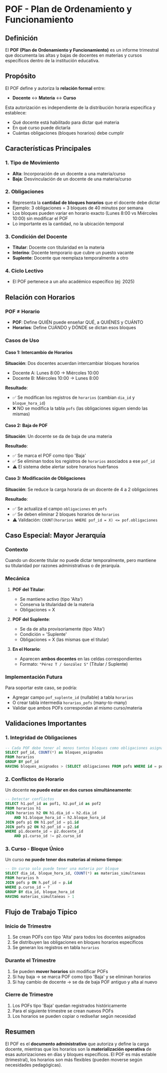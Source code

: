 # POF - Plan de Ordenamiento y Funcionamiento

## Definición

El **POF (Plan de Ordenamiento y Funcionamiento)** es un informe trimestral que documenta las altas y bajas de docentes en materias y cursos específicos dentro de la institución educativa.

## Propósito

El POF define y autoriza la **relación formal** entre:
- **Docente** ↔ **Materia** ↔ **Curso**

Esta autorización es independiente de la distribución horaria específica y establece:
- Qué docente está habilitado para dictar qué materia
- En qué curso puede dictarla
- Cuántas obligaciones (bloques horarios) debe cumplir

## Características Principales

### 1. Tipo de Movimiento
- **Alta**: Incorporación de un docente a una materia/curso
- **Baja**: Desvinculación de un docente de una materia/curso

### 2. Obligaciones
- Representa la **cantidad de bloques horarios** que el docente debe dictar
- Ejemplo: 3 obligaciones = 3 bloques de 40 minutos por semana
- Los bloques pueden variar en horario exacto (Lunes 8:00 vs Miércoles 10:00) sin modificar el POF
- Lo importante es la cantidad, no la ubicación temporal

### 3. Condición del Docente
- **Titular**: Docente con titularidad en la materia
- **Interino**: Docente temporario que cubre un puesto vacante
- **Suplente**: Docente que reemplaza temporalmente a otro

### 4. Ciclo Lectivo
- El POF pertenece a un año académico específico (ej: 2025)

## Relación con Horarios

### POF ≠ Horario
- **POF**: Define QUIÉN puede enseñar QUÉ, a QUIÉNES y CUÁNTO
- **Horarios**: Define CUÁNDO y DÓNDE se dictan esos bloques

### Casos de Uso

#### Caso 1: Intercambio de Horarios
**Situación**: Dos docentes acuerdan intercambiar bloques horarios
- Docente A: Lunes 8:00 → Miércoles 10:00
- Docente B: Miércoles 10:00 → Lunes 8:00

**Resultado**:
- ✅ Se modifican los registros de `horarios` (cambian `dia_id` y `bloque_hora_id`)
- ❌ NO se modifica la tabla `pofs` (las obligaciones siguen siendo las mismas)

#### Caso 2: Baja de POF
**Situación**: Un docente se da de baja de una materia

**Resultado**:
- ✅ Se marca el POF como tipo 'Baja'
- ✅ Se eliminan todos los registros de `horarios` asociados a ese `pof_id`
- ⚠️ El sistema debe alertar sobre horarios huérfanos

#### Caso 3: Modificación de Obligaciones
**Situación**: Se reduce la carga horaria de un docente de 4 a 2 obligaciones

**Resultado**:
- ✅ Se actualiza el campo `obligaciones` en `pofs`
- ✅ Se deben eliminar 2 bloques horarios de `horarios`
- ⚠️ Validación: `COUNT(horarios WHERE pof_id = X) <= pof.obligaciones`

## Caso Especial: Mayor Jerarquía

### Contexto
Cuando un docente titular no puede dictar temporalmente, pero mantiene su titularidad por razones administrativas o de jerarquía.

### Mecánica
1. **POF del Titular**:
   - Se mantiene activo (tipo 'Alta')
   - Conserva la titularidad de la materia
   - Obligaciones = X

2. **POF del Suplente**:
   - Se da de alta provisoriamente (tipo 'Alta')
   - Condición = 'Suplente'
   - Obligaciones = X (las mismas que el titular)

3. **En el Horario**:
   - Aparecen **ambos docentes** en las celdas correspondientes
   - Formato: `"Pérez T / González S"` (Titular / Suplente)

### Implementación Futura
Para soportar este caso, se podría:
- Agregar campo `pof_suplente_id` (nullable) a tabla `horarios`
- O crear tabla intermedia `horarios_pofs` (many-to-many)
- Validar que ambos POFs correspondan al mismo curso/materia

## Validaciones Importantes

### 1. Integridad de Obligaciones
```sql
-- Cada POF debe tener al menos tantos bloques como obligaciones asignadas
SELECT pof_id, COUNT(*) as bloques_asignados
FROM horarios
GROUP BY pof_id
HAVING bloques_asignados > (SELECT obligaciones FROM pofs WHERE id = pof_id)
```

### 2. Conflictos de Horario
Un docente **no puede estar en dos cursos simultáneamente**:
```sql
-- Detectar conflictos
SELECT h1.pof_id as pof1, h2.pof_id as pof2
FROM horarios h1
JOIN horarios h2 ON h1.dia_id = h2.dia_id
    AND h1.bloque_hora_id = h2.bloque_hora_id
JOIN pofs p1 ON h1.pof_id = p1.id
JOIN pofs p2 ON h2.pof_id = p2.id
WHERE p1.docente_id = p2.docente_id
    AND p1.curso_id != p2.curso_id
```

### 3. Curso - Bloque Único
Un curso **no puede tener dos materias al mismo tiempo**:
```sql
-- Un curso solo puede tener una materia por bloque
SELECT dia_id, bloque_hora_id, COUNT(*) as materias_simultaneas
FROM horarios h
JOIN pofs p ON h.pof_id = p.id
WHERE p.curso_id = ?
GROUP BY dia_id, bloque_hora_id
HAVING materias_simultaneas > 1
```

## Flujo de Trabajo Típico

### Inicio de Trimestre
1. Se crean POFs con tipo 'Alta' para todos los docentes asignados
2. Se distribuyen las obligaciones en bloques horarios específicos
3. Se generan los registros en tabla `horarios`

### Durante el Trimestre
1. Se pueden **mover horarios** sin modificar POFs
2. Si hay baja → se marca POF como tipo 'Baja' y se eliminan horarios
3. Si hay cambio de docente → se da de baja POF antiguo y alta al nuevo

### Cierre de Trimestre
1. Los POFs tipo 'Baja' quedan registrados históricamente
2. Para el siguiente trimestre se crean nuevos POFs
3. Los horarios se pueden copiar o rediseñar según necesidad

## Resumen

El POF es el **documento administrativo** que autoriza y define la carga docente, mientras que los horarios son la **materialización operativa** de esas autorizaciones en días y bloques específicos. El POF es más estable (trimestral), los horarios son más flexibles (pueden moverse según necesidades pedagógicas).
